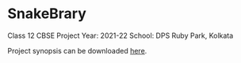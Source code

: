 # SnakeBrary

Class 12 CBSE Project 
Year: 2021-22
School: DPS Ruby Park, Kolkata

Project synopsis can be downloaded [here](https://raw.githubusercontent.com/rnayabed/SnakeBrary/master/synopsis.pdf).